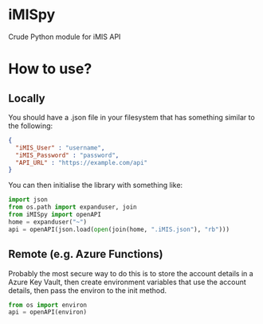 # iMISpy
Crude Python module for iMIS API

# How to use?
## Locally
You should have a .json file in your filesystem that has something similar to the following:
```json
{
  "iMIS_User" : "username",
  "iMIS_Password" : "password",
  "API_URL" : "https://example.com/api"
}
```
You can then initialise the library with something like:
```python
import json
from os.path import expanduser, join
from iMISpy import openAPI
home = expanduser("~")
api = openAPI(json.load(open(join(home, ".iMIS.json"), "rb")))
```

## Remote (e.g. Azure Functions)
Probably the most secure way to do this is to store the account details in a Azure Key Vault, then create environment variables that use the account details, then pass the environ to the init method.
```python
from os import environ
api = openAPI(environ)
```
